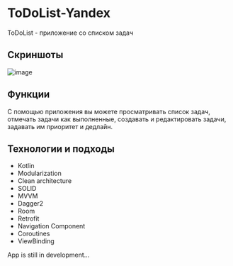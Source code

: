 # ToDoList-Yandex
ToDoList - приложение со списком задач

## Скриншоты
![image](https://github.com/andrbor02/ToDoList/assets/73199173/f0ab4516-3ca3-45ae-817f-095a19d0edad)
## Функции
С помощью приложения вы можете просматривать список задач, отмечать задачи как выполненные, создавать и редактировать задачи, задавать им приоритет и дедлайн.

## Технологии и подходы
* Kotlin
* Modularization
* Clean architecture
* SOLID
* MVVM
* Dagger2
* Room
* Retrofit
* Navigation Component
* Coroutines
* ViewBinding

App is still in development...
